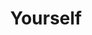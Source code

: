 ---
title: Yourself
layout: revealjs-talkabout
quantity: 4
script: 
- My full name's _____. 
- Everyone calls me _____. 
- I'm _____ years-old.
- I'll be _____  in _____. 
- I was born in _____. 
- I grew up in _____.  
- My eyes are _____. 
- My hair is _____. 
- I currently live in _____. 
- I'm _____ feet tall. 
- My address is _____. 
- My blood type is _____. 
- I'm (married/single/divorced/widowed). 
- I am of _____ descent. 
- I like to wear (casual/formal) clothes. 
- I (go/went) to _____ University. 
- I'm taking English lessons.  
- I'm a(n) _____ (profession).  
- I majored in _____.  
- I work at  _____ (company). 
- I work as a(n) _____ (job).
- I have worked there for _____. 
- I'm not employed at the moment.   
- I look like my (father/mother). 
- My hobbies are _____-ing and _____-ing.  
- My favorite food is _____. 
- I'm (outgoing/shy). 
- My favorite kind of music is _____ 
- My favorite sport to watch is _____  
- I have pets. I have a(n) _____. 
- I don't have any pets. 
- My childhood was (good/bad). 
- My teenage years were (good/bad).
---